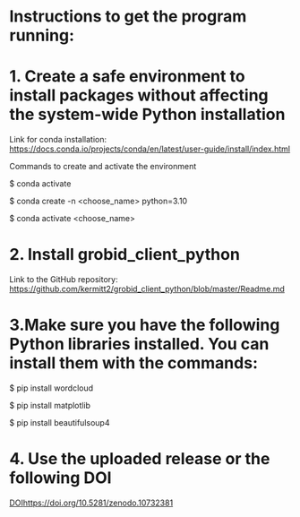 # Instructions to get the program running:
# 1. Create a safe environment to install packages without affecting the system-wide Python installation
Link for conda installation: https://docs.conda.io/projects/conda/en/latest/user-guide/install/index.html

Commands to create and activate the environment

$ conda activate

$ conda create -n <choose_name> python=3.10

$ conda activate <choose_name>

# 2. Install grobid_client_python
Link to the GitHub repository: https://github.com/kermitt2/grobid_client_python/blob/master/Readme.md

# 3.Make sure you have the following Python libraries installed. You can install them with the commands:
$ pip install wordcloud

$ pip install matplotlib

$ pip install beautifulsoup4

# 4. Use the uploaded release or the following DOI
[DOI](https://doi.org/10.5281/zenodo.10732381)https://doi.org/10.5281/zenodo.10732381

